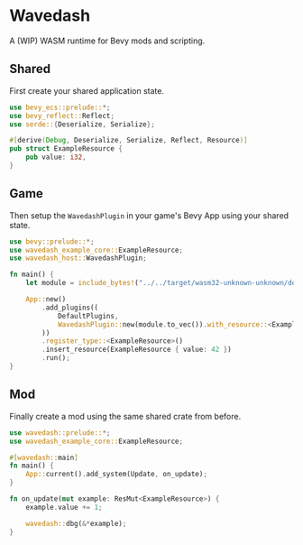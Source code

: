 # Wavedash

A (WIP) WASM runtime for Bevy mods and scripting.

## Shared

First create your shared application state.

```rs
use bevy_ecs::prelude::*;
use bevy_reflect::Reflect;
use serde::{Deserialize, Serialize};

#[derive(Debug, Deserialize, Serialize, Reflect, Resource)]
pub struct ExampleResource {
    pub value: i32,
}
```

## Game

Then setup the `WavedashPlugin` in your game's Bevy App using your shared state.

```rs
use bevy::prelude::*;
use wavedash_example_core::ExampleResource;
use wavedash_host::WavedashPlugin;

fn main() {
    let module = include_bytes!("../../target/wasm32-unknown-unknown/debug/wavedash_example_client.wasm");

    App::new()
        .add_plugins((
            DefaultPlugins,
            WavedashPlugin::new(module.to_vec()).with_resource::<ExampleResource>(),
        ))
        .register_type::<ExampleResource>()
        .insert_resource(ExampleResource { value: 42 })
        .run();
}
```

## Mod

Finally create a mod using the same shared crate from before.

```rs
use wavedash::prelude::*;
use wavedash_example_core::ExampleResource;

#[wavedash::main]
fn main() {
    App::current().add_system(Update, on_update);
}

fn on_update(mut example: ResMut<ExampleResource>) {
    example.value += 1;

    wavedash::dbg(&*example);
}
```
